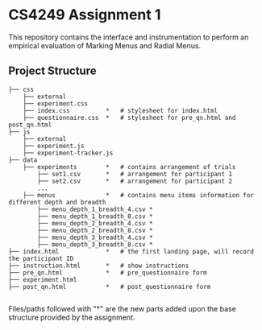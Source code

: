 # CS4249 Assignment 1
This repository contains the interface and instrumentation to perform an empirical evaluation of Marking Menus and Radial Menus. 

## Project Structure
```
├── css              
    ├── external           
    ├── experiment.css       
    ├── index.css          *   # stylesheet for index.html 
    ├── questionnaire.css  *   # stylesheet for pre_qn.html and post_qn.html
├── js              
    ├── external          
    ├── experiment.js    
    ├── experiment-tracker.js
├── data           
    ├── experiments        *   # contains arrangement of trials
        ├── set1.csv       *   # arrangement for participant 1
        ├── set2.csv       *   # arrangement for participant 2
        ...
    ├── menus              *   # contains menu items information for different depth and breadth
        ├── menu_depth_1_breadth_4.csv * 
        ├── menu_depth_1_breadth_8.csv *
        ├── menu_depth_2_breadth_4.csv *
        ├── menu_depth_2_breadth_8.csv *
        ├── menu_depth_3_breadth_4.csv *
        ├── menu_depth_3_breadth_8.csv *
├── index.html             *   # the first landing page, will record the participant ID
├── instruction.html       *   # show instructions
├── pre_qn.html            *   # pre_questionnaire form
├── experiment.html  
├── post_qn.html           *   # post_questionnaire form
 
```

Files/paths followed with "*" are the new parts added upon the base structure provided by the assignment.

